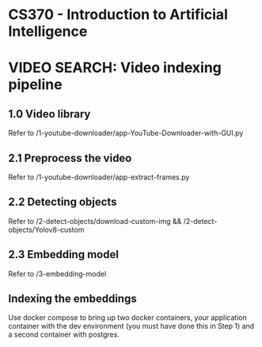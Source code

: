 # CS370 - Introduction to Artificial Intelligence
# VIDEO SEARCH: Video indexing pipeline

## 1.0 Video library
Refer to /1-youtube-downloader/app-YouTube-Downloader-with-GUI.py

## 2.1 Preprocess the video
Refer to /1-youtube-downloader/app-extract-frames.py

## 2.2 Detecting objects
Refer to /2-detect-objects/download-custom-img && /2-detect-objects/Yolov8-custom

## 2.3 Embedding model
Refer to /3-embedding-model

## Indexing the embeddings
Use docker compose to bring up two docker containers, your application container with the dev environment (you must have done this in Step 1) and a second container with postgres.
